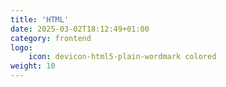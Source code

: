 ```yaml
---
title: 'HTML'
date: 2025-03-02T18:12:49+01:00
category: frontend
logo:
    icon: devicon-html5-plain-wordmark colored
weight: 10
---
```

